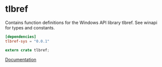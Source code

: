 # tlbref #
Contains function definitions for the Windows API library tlbref. See winapi for types and constants.

```toml
[dependencies]
tlbref-sys = "0.0.1"
```

```rust
extern crate tlbref;
```

[Documentation](https://retep998.github.io/doc/winapi/tlbref/)
